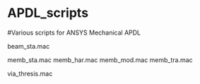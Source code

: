 # APDL_scripts

#Various scripts for ANSYS Mechanical APDL

beam_sta.mac

memb_sta.mac
memb_har.mac
memb_mod.mac
memb_tra.mac

via_thresis.mac
